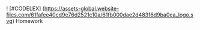 ! [#CODELEX] (https://assets-global.website-files.com/61fafee40cd9e76d2521c10a/61fb000dae2d483f6d9ba0ea_logo.svg)
Homework
